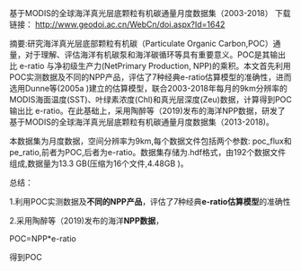 基于MODIS的全球海洋真光层底颗粒有机碳通量月度数据集（2003-2018）
下载链接：
http://www.geodoi.ac.cn/WebCn/doi.aspx?Id=1642

摘要:研究海洋真光层底部颗粒有机碳（Particulate Organic Carbon,POC）通量，对于理解、评估海洋有机碳泵和海洋碳循环等具有重要意义。POC是其输出比 e-ratio 与净初级生产力(NetPrimary Production, NPP)的乘积。本文首先利用POC实测数据及不同的NPP产品，评估了7种经典e-ratio估算模型的准确性，进而选用Dunne等(2005a )建立的估算模型，联合2003-2018年每月的9km分辨率的MODIS海面温度(SST)、叶绿素浓度(Chl)和真光层深度(Zeu)数据，计算得到POC输出比 e-ratio。在此基础上，采用陶醉等（2019)发布的海洋NPP数据，研发了基于MODIS的全球海洋真光层底颗粒有机碳通量月度数据集（2013-2018)。

本数据集为月度数据，空间分辨率为9km,每个数据文件包括两个参数: poc_flux和 pe_ratio,前者为POC,后者为e-ratio。数据集存储为.hdf格式，由192个数据文件组成,数据量为13.3 GB(压缩为16个文件,4.48GB )。



总结：

1.利用POC实测数据及**不同的NPP产品**，评估了7种经典**e-ratio估算模型**的准确性

2.采用陶醉等（2019)发布的海洋**NPP数据**，

POC=NPP*e-ratio

得到POC
